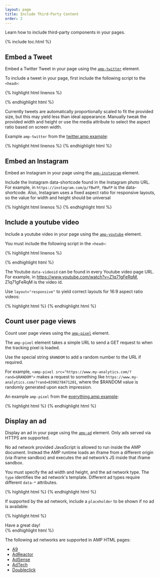 ```yaml
---
layout: page
title: Include Third-Party Content
order: 2
---
```


Learn how to include third-party components in your pages.

{% include toc.html %}

## Embed a Tweet

Embed a Twitter Tweet in your page
using the [`amp-twitter`](/docs/reference/extended/amp-twitter.html) element.

To include a tweet in your page,
first include the following script to the `<head>`:

{% highlight html linenos %}
<script async custom-element="amp-twitter" src="https://cdn.ampproject.org/v0/amp-twitter-0.1.js"></script>
{% endhighlight html %}

Currently tweets are automatically proportionally scaled
to fit the provided size,
but this may yield less than ideal appearance.
Manually tweak the provided width and height or use the media attribute
to select the aspect ratio based on screen width.

Example `amp-twitter` from the
[twitter.amp example](https://github.com/ampproject/amphtml/blob/master/examples/twitter.amp.html):

{% highlight html linenos %}
<amp-twitter width=390 height=50
    layout="responsive"
    data-tweetid="638793490521001985">
</amp-twitter>
{% endhighlight html %}

## Embed an Instagram

Embed an Instagram in your page
using the [`amp-instagram`](/docs/reference/extended/amp-instagram.html) element.

Include the Instagram data-shortcode found in the Instagram photo URL.
For example, in `https://instagram.com/p/fBwFP`,
`fBwFP` is the data-shortcode.
Also, Instagram uses a fixed aspect ratio for responsive layouts,
so the value for width and height should be universal

{% highlight html linenos %}
<amp-instagram
    data-shortcode="fBwFP"
    width="320"
    height="392"
    layout="responsive">
</amp-instagram>
{% endhighlight html %}

## Include a youtube video

Include a youtube video in your page
using the [`amp-youtube`](/docs/reference/extended/amp-youtube.html) element.

You must include the following script in the `<head>`:

{% highlight html linenos %}
<script async custom-element="amp-youtube" src="https://cdn.ampproject.org/v0/amp-youtube-0.1.js"></script>
{% endhighlight html %}

The Youtube `data-videoid` can be found in every Youtube video page URL.
For example, in https://www.youtube.com/watch?v=Z1q71gFeRqM,
Z1q71gFeRqM is the video id.

Use `layout="responsive"` to yield correct layouts for 16:9 aspect ratio videos:

{% highlight html %}
<amp-youtube
    data-videoid="mGENRKrdoGY"
    layout="responsive"
    width="480" height="270">
</amp-youtube>
{% endhighlight html %}

## Count user page views

Count user page views
using the [`amp-pixel`](/docs/reference/amp-pixel) element.

The `amp-pixel` element takes a simple URL to send a GET request
to when the tracking pixel is loaded.

Use the special string `$RANDOM` to add a random number
to the URL if required.

For example, `<amp-pixel src="https://www.my-analytics.com/?rand=$RANDOM">`
makes a request to something like `https://www.my-analytics.com/?rand=8390278471201`,
where the $RANDOM value is randomly generated upon each impression.

An example `amp-pixel` from the
[everything.amp example](https://github.com/ampproject/amphtml/blob/master/examples/everything.amp.html):

{% highlight html %}
<amp-pixel src="https://pubads.g.doubleclick.net/activity;dc_iu=/12344/pixel;ord=$RANDOM?"></amp-pixel>
{% endhighlight html %}

## Display an ad

Display an ad in your page
using the [`amp-ad`](/docs/reference/amp-ad.html) element.
Only ads served via HTTPS are supported.

No ad network provided JavaScript is allowed to run inside the AMP document.
Instead the AMP runtime loads an iframe from a
different origin (via iframe sandbox)
and executes the ad network’s JS inside that iframe sandbox.

You must specify the ad width and height, and the ad network type.
The `type` identifies the ad network's template.
Different ad types require different `data-*` attributes.

{% highlight html %}
<amp-ad width=300 height=250
    type="a9"
    data-aax_size="300x250"
    data-aax_pubname="test123"
    data-aax_src="302">
</amp-ad>
{% endhighlight html %}

If supported by the ad network,
include a `placeholder`
to be shown if no ad is available:

{% highlight html %}
<amp-ad width=300 height=250
    type="a9"
    data-aax_size="300x250"
    data-aax_pubname="test123"
    data-aax_src="302">
  <div placeholder>Have a great day!</div>
</amp-ad>
{% endhighlight html %}

The following ad networks are supported in AMP HTML pages:

- [A9](https://github.com/ampproject/amphtml/blob/master/ads/a9.md)
- [AdReactor](https://github.com/ampproject/amphtml/blob/master/ads/adreactor.md)
- [AdSense](https://github.com/ampproject/amphtml/blob/master/ads/adsense.md)
- [AdTech](https://github.com/ampproject/amphtml/blob/master/ads/adtech.md)
- [Doubleclick](https://github.com/ampproject/amphtml/blob/master/ads/doubleclick.md)